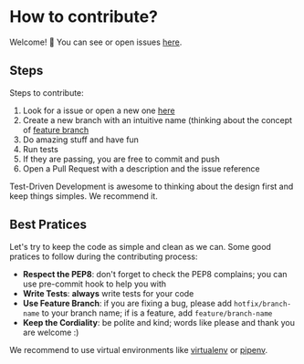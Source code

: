 # How to contribute?

Welcome! 🎉 You can see or open issues [here](https://github.com/anapaulagomes/looong/issues).

## Steps

Steps to contribute:

1. Look for a issue or open a new one [here](https://github.com/anapaulagomes/looong/issues)
2. Create a new branch with an intuitive name (thinking about the concept of [feature branch](https://martinfowler.com/bliki/FeatureBranch.html)
3. Do amazing stuff and have fun
4. Run tests
5. If they are passing, you are free to commit and push
6. Open a Pull Request with a description and the issue reference

Test-Driven Development is awesome to thinking about the design first and keep things simples. We recommend it.

## Best Pratices

Let's try to keep the code as simple and clean as we can. Some good pratices to follow during the contributing process:

- **Respect the PEP8**: don't forget to check the PEP8 complains; you can use pre-commit hook to help you with
- **Write Tests**: **always** write tests for your code
- **Use Feature Branch**: if you are fixing a bug, please add `hotfix/branch-name` to your branch name; if is a feature, add `feature/branch-name`
- **Keep the Cordiality**: be polite and kind; words like please and thank you are welcome :)

We recommend to use virtual environments like [virtualenv](https://virtualenv.pypa.io/en/stable/) or [pipenv](https://docs.pipenv.org/).
